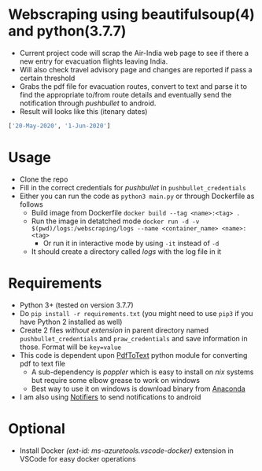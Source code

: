 # Webscraping using beautifulsoup(4) and python(3.7.7)
* Current project code will scrap the Air-India web page to see if there a new entry for evacuation flights leaving India. 
* Will also check travel advisory page and changes are reported if pass a certain threshold
* Grabs the pdf file for evacuation routes, convert to text and parse it to find the appropriate to/from route details and eventually send the notification through _pushbullet_ to android.
* Result will looks like this (itenary dates)
```python
['20-May-2020', '1-Jun-2020']
```

# Usage
* Clone the repo
* Fill in the correct credentials for _pushbullet_ in `pushbullet_credentials`
* Either you can run the code as `python3 main.py` or through Dockerfile as follows
    * Build image from Dockerfile `docker build --tag <name>:<tag> .`
    * Run the image in detatched mode `docker run -d -v $(pwd)/logs:/webscraping/logs --name <container_name> <name>:<tag>`
        * Or run it in interactive mode by using `-it` instead of `-d`
    * It should create a directory called _logs_ with the log file in it

# Requirements
* Python 3+ (tested on version 3.7.7)
* Do `pip install -r requirements.txt` (you might need to use `pip3` if you have Python 2 installed as well)
* Create 2 files _without extension_ in parent directory named `pushbullet_credentials` and `praw_credentials` and save information in those. Format will be `key=value`
* This code is dependent upon [PdfToText](https://github.com/jalan/pdftotext) python module for converting pdf to text file
    * A sub-dependency is _poppler_ which is easy to install on *nix* systems but require some elbow grease to work on windows
    * Best way to use it on windows is download binary from [Anaconda](https://anaconda.org/conda-forge/poppler/files)
* I am also using [Notifiers](https://github.com/notifiers/notifiers) to send notifications to android

# Optional
* Install Docker _(ext-id: ms-azuretools.vscode-docker)_ extension in VSCode for easy docker operations